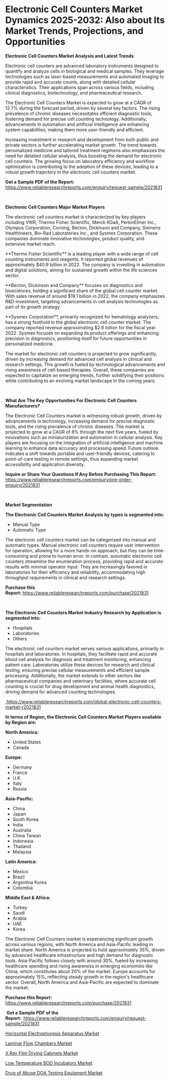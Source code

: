 <p><h1>Electronic Cell Counters Market Dynamics 2025-2032: Also about Its Market Trends, Projections, and Opportunities</h1></p><p><strong>Electronic Cell Counters Market Analysis and Latest Trends</strong></p>
<p><p>Electronic cell counters are advanced laboratory instruments designed to quantify and analyze cells in biological and medical samples. They leverage technologies such as laser-based measurements and automated imaging to provide rapid and accurate counts, along with detailed cellular characteristics. Their applications span across various fields, including clinical diagnostics, biotechnology, and pharmaceutical research.</p><p>The Electronic Cell Counters Market is expected to grow at a CAGR of 12.7% during the forecast period, driven by several key factors. The rising prevalence of chronic diseases necessitates efficient diagnostic tools, fostering demand for precise cell counting technology. Additionally, advancements in automation and artificial intelligence are enhancing system capabilities, making them more user-friendly and efficient.</p><p>Increasing investment in research and development from both public and private sectors is further accelerating market growth. The trend towards personalized medicine and tailored treatment regimens also emphasizes the need for detailed cellular analysis, thus boosting the demand for electronic cell counters. The growing focus on laboratory efficiency and workflow optimization is contributing to the adoption of these devices, leading to a robust growth trajectory in the electronic cell counters market.</p></p>
<p><strong>Get a Sample PDF of the Report:&nbsp;</strong> <a href="https://www.reliableresearchreports.com/enquiry/request-sample/2021831?utm_campaign=32&utm_medium=2&utm_source=Github&utm_content=ia&utm_term=29032025&utm_id=electronic-cell-counters">https://www.reliableresearchreports.com/enquiry/request-sample/2021831</a></p>
<p>&nbsp;</p>
<p><strong>Electronic Cell Counters Major Market Players</strong></p>
<p><p>The electronic cell counters market is characterized by key players including VWR, Thermo Fisher Scientific, Merck KGaA, PerkinElmer Inc., Olympus Corporation, Corning, Becton, Dickinson and Company, Siemens Healthineers, Bio-Rad Laboratories Inc., and Sysmex Corporation. These companies dominate innovative technologies, product quality, and extensive market reach.</p><p>**Thermo Fisher Scientific** is a leading player with a wide range of cell counting instruments and reagents. It reported global revenues of approximately $40.9 billion in 2022. The company is investing in automation and digital solutions, aiming for sustained growth within the life sciences sector.</p><p>**Becton, Dickinson and Company** focuses on diagnostics and biosciences, holding a significant share of the global cell counter market. With sales revenue of around $19.1 billion in 2022, the company emphasizes R&D investment, targeting advancements in cell analysis technologies as part of its growth strategy.</p><p>**Sysmex Corporation**, primarily recognized for hematology analyzers, has a strong foothold in the global electronic cell counter market. The company reported revenue approximating $2.6 billion for the fiscal year 2022. Sysmex focuses on expanding its product offerings and enhancing precision in diagnostics, positioning itself for future opportunities in personalized medicine.</p><p>The market for electronic cell counters is projected to grow significantly, driven by increasing demand for advanced cell analysis in clinical and research settings. This growth is fueled by technological advancements and rising awareness of cell-based therapies. Overall, these companies are expected to capitalize on emerging trends, further solidifying their positions while contributing to an evolving market landscape in the coming years.</p></p>
<p>&nbsp;</p>
<p><strong>What Are The Key Opportunities For Electronic Cell Counters Manufacturers?</strong></p>
<p><p>The Electronic Cell Counters market is witnessing robust growth, driven by advancements in technology, increasing demand for precise diagnostic tools, and the rising prevalence of chronic diseases. The market is projected to grow at a CAGR of 8% through the next five years, fueled by innovations such as miniaturization and automation in cellular analysis. Key players are focusing on the integration of artificial intelligence and machine learning to enhance data accuracy and processing speed. Future outlook indicates a shift towards portable and user-friendly devices, catering to point-of-care testing in remote settings, thus expanding market accessibility and application diversity.</p></p>
<p><strong>Inquire or Share Your Questions If Any Before Purchasing This Report:</strong> <a href="https://www.reliableresearchreports.com/enquiry/pre-order-enquiry/2021831?utm_campaign=32&utm_medium=2&utm_source=Github&utm_content=ia&utm_term=29032025&utm_id=electronic-cell-counters">https://www.reliableresearchreports.com/enquiry/pre-order-enquiry/2021831</a></p>
<p>&nbsp;</p>
<p><strong>Market Segmentation</strong></p>
<p><strong>The Electronic Cell Counters Market Analysis by types is segmented into:</strong></p>
<p><ul><li>Manual Type</li><li>Automatic Type</li></ul></p>
<p><p>The electronic cell counters market can be categorized into manual and automatic types. Manual electronic cell counters require user intervention for operation, allowing for a more hands-on approach, but they can be time-consuming and prone to human error. In contrast, automatic electronic cell counters streamline the enumeration process, providing rapid and accurate results with minimal operator input. They are increasingly favored in laboratories for their efficiency and reliability, accommodating high throughput requirements in clinical and research settings.</p></p>
<p><strong>Purchase this Report:&nbsp;</strong><a href="https://www.reliableresearchreports.com/purchase/2021831?utm_campaign=32&utm_medium=2&utm_source=Github&utm_content=ia&utm_term=29032025&utm_id=electronic-cell-counters">https://www.reliableresearchreports.com/purchase/2021831</a></p>
<p>&nbsp;</p>
<p><strong>The Electronic Cell Counters Market Industry Research by Application is segmented into:</strong></p>
<p><ul><li>Hospitals</li><li>Laboratories</li><li>Others</li></ul></p>
<p><p>The electronic cell counters market serves various applications, primarily in hospitals and laboratories. In hospitals, they facilitate rapid and accurate blood cell analysis for diagnosis and treatment monitoring, enhancing patient care. Laboratories utilize these devices for research and clinical testing, ensuring precise cellular measurements and efficient sample processing. Additionally, the market extends to other sectors like pharmaceutical companies and veterinary facilities, where accurate cell counting is crucial for drug development and animal health diagnostics, driving demand for advanced counting technologies.</p></p>
<p><a href="https://www.reliableresearchreports.com/global-electronic-cell-counters-market-r2021831?utm_campaign=32&utm_medium=2&utm_source=Github&utm_content=ia&utm_term=29032025&utm_id=electronic-cell-counters">&nbsp;https://www.reliableresearchreports.com/global-electronic-cell-counters-market-r2021831</a></p>
<p><strong>In terms of Region, the Electronic Cell Counters Market Players available by Region are:</strong></p>
<p>
    <p> <strong> North America: </strong>
        <ul>
            <li>United States</li>
            <li>Canada</li>
        </ul>
        </p> 
    <p> <strong> Europe: </strong>
        <ul>
            <li>Germany</li>
            <li>France</li>
            <li>U.K.</li>
            <li>Italy</li>
            <li>Russia</li>
        </ul>
        </p> 
    <p> <strong> Asia-Pacific: </strong>
        <ul>
            <li>China</li>
            <li>Japan</li>
            <li>South Korea</li>
            <li>India</li>
            <li>Australia</li>
            <li>China Taiwan</li>
            <li>Indonesia</li>
            <li>Thailand</li>
            <li>Malaysia</li>
        </ul>
        </p> 
    <p> <strong> Latin America: </strong>
        <ul>
            <li>Mexico</li>
            <li>Brazil</li>
            <li>Argentina Korea</li>
            <li>Colombia</li>
        </ul>
        </p> 
    <p> <strong> Middle East & Africa: </strong>
        <ul>
            <li>Turkey</li>
            <li>Saudi</li>
            <li>Arabia</li>
            <li>UAE</li>
            <li>Korea</li>
        </ul>
    </p>
    </p>
<p><p>The Electronic Cell Counters market is experiencing significant growth across various regions, with North America and Asia-Pacific leading in market share. North America is projected to hold approximately 35%, driven by advanced healthcare infrastructure and high demand for diagnostic tools. Asia-Pacific follows closely with around 30%, fueled by increasing healthcare spending and rising awareness in emerging economies like China, which constitutes about 20% of the market. Europe accounts for approximately 15%, reflecting steady growth in the region's healthcare sector. Overall, North America and Asia-Pacific are expected to dominate the market. </p></p>
<p><strong>Purchase this Report: </strong><a href="https://www.reliableresearchreports.com/purchase/2021831?utm_campaign=32&utm_medium=2&utm_source=Github&utm_content=ia&utm_term=29032025&utm_id=electronic-cell-counters">https://www.reliableresearchreports.com/purchase/2021831</a></p>
<p>&nbsp;<strong>Get a Sample PDF of the Report:&nbsp;&nbsp;</strong><a href="https://www.reliableresearchreports.com/enquiry/request-sample/2021831?utm_campaign=32&utm_medium=2&utm_source=Github&utm_content=ia&utm_term=29032025&utm_id=electronic-cell-counters">https://www.reliableresearchreports.com/enquiry/request-sample/2021831</a></p>
<p><strong></strong></p>
<p><p><a href="https://github.com/ishikodehira/Market-Research-Report-List-1/blob/main/horizontal-electrophoresis-apparatus-market.md?utm_campaign=32&utm_medium=2&utm_source=Github&utm_content=ia&utm_term=29032025&utm_id=electronic-cell-counters">Horizontal Electrophoresis Apparatus Market</a></p><p><a href="https://github.com/mismannely/Market-Research-Report-List-1/blob/main/laminar-flow-chambers-market.md?utm_campaign=32&utm_medium=2&utm_source=Github&utm_content=ia&utm_term=29032025&utm_id=electronic-cell-counters">Laminar Flow Chambers Market</a></p><p><a href="https://github.com/tentandyik/Market-Research-Report-List-1/blob/main/x-ray-film-drying-cabinets-market.md?utm_campaign=32&utm_medium=2&utm_source=Github&utm_content=ia&utm_term=29032025&utm_id=electronic-cell-counters">X Ray Film Drying Cabinets Market</a></p><p><a href="https://github.com/klenaestien23/Market-Research-Report-List-1/blob/main/low-temperature-bod-incubators-market.md?utm_campaign=32&utm_medium=2&utm_source=Github&utm_content=ia&utm_term=29032025&utm_id=electronic-cell-counters">Low Temperature BOD Incubators Market</a></p><p><a href="https://github.com/tahjaylestro/Market-Research-Report-List-1/blob/main/drug-of-abuse-doa-testing-equipment-market.md?utm_campaign=32&utm_medium=2&utm_source=Github&utm_content=ia&utm_term=29032025&utm_id=electronic-cell-counters">Drug of Abuse DOA Testing Equipment Market</a></p></p>